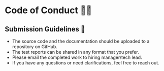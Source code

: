 # Code of Conduct 👮‍♂️

## Submission Guidelines 🤝

- The source code and the documentation should be uploaded to a repository on GitHub.
- The test reports can be shared in any format that you prefer.
- Please email the completed work to hiring manager/tech lead.
- If you have any questions or need clarifications, feel free to reach out.